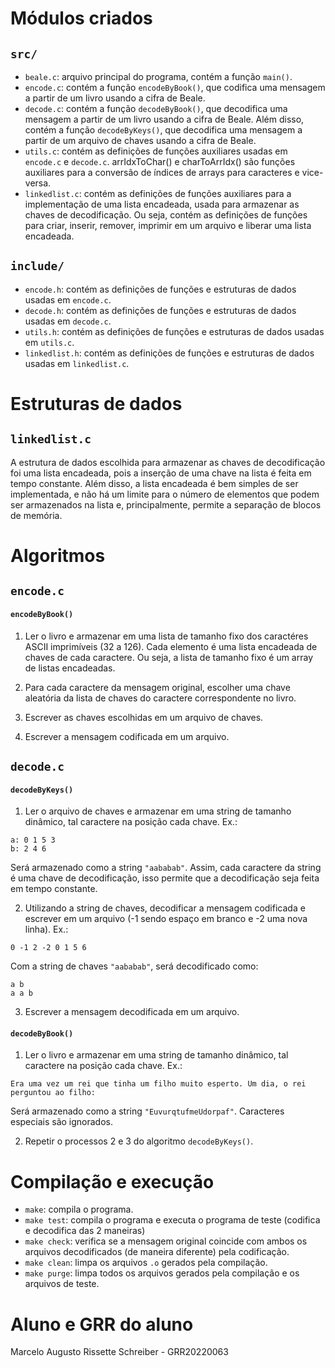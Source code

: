 <!-- Arquivo LEIAME contendo nome e GRR do aluno, texto explicando resumidamente os módulos criados, as estruturas de dados e os algoritmos usados.  -->

<!-- Marcelo Augusto Rissette Schreiber - 20220063 -->

# Módulos criados

## `src/`

- `beale.c`: arquivo principal do programa, contém a função `main()`.
- `encode.c`: contém a função `encodeByBook()`, que codifica uma mensagem a partir de um livro usando a cifra de Beale.
- `decode.c`: contém a função `decodeByBook()`, que decodifica uma mensagem a partir de um livro usando a cifra de Beale. Além disso, contém a função `decodeByKeys()`, que decodifica uma mensagem a partir de um arquivo de chaves usando a cifra de Beale.
- `utils.c`: contém as definições de funções auxiliares usadas em `encode.c` e `decode.c`. arrIdxToChar() e charToArrIdx() são funções auxiliares para a conversão de índices de arrays para caracteres e vice-versa.
- `linkedlist.c`: contém as definições de funções auxiliares para a implementação de uma lista encadeada, usada para armazenar as chaves de decodificação. Ou seja, contém as definições de funções para criar, inserir, remover, imprimir em um arquivo e liberar uma lista encadeada.

## `include/`

- `encode.h`: contém as definições de funções e estruturas de dados usadas em `encode.c`.
- `decode.h`: contém as definições de funções e estruturas de dados usadas em `decode.c`.
- `utils.h`: contém as definições de funções e estruturas de dados usadas em `utils.c`.
- `linkedlist.h`: contém as definições de funções e estruturas de dados usadas em `linkedlist.c`.

# Estruturas de dados

## `linkedlist.c`

A estrutura de dados escolhida para armazenar as chaves de decodificação foi uma lista encadeada, pois a inserção de uma chave na lista é feita em tempo constante. Além disso, a lista encadeada é bem simples de ser implementada, e não há um limite para o número de elementos que podem ser armazenados na lista e, principalmente, permite a separação de blocos de memória.

# Algoritmos

## `encode.c`

#### `encodeByBook()`

1. Ler o livro e armazenar em uma lista de tamanho fixo dos caractéres ASCII imprimíveis (32 a 126). Cada elemento é uma lista encadeada de chaves de cada caractere. Ou seja, a lista de tamanho fixo é um array de listas encadeadas.

2. Para cada caractere da mensagem original, escolher uma chave aleatória da lista de chaves do caractere correspondente no livro.

3. Escrever as chaves escolhidas em um arquivo de chaves.

4. Escrever a mensagem codificada em um arquivo.

## `decode.c`

#### `decodeByKeys()`

1. Ler o arquivo de chaves e armazenar em uma string de tamanho dinâmico, tal caractere na posição cada chave. Ex.:
  
  ``` 
  a: 0 1 5 3
  b: 2 4 6
  ```

  Será armazenado como a string `"aababab"`. Assim, cada caractere da string é uma chave de decodificação, isso permite que a decodificação seja feita em tempo constante.

2. Utilizando a string de chaves, decodificar a mensagem codificada e escrever em um arquivo (-1 sendo espaço em branco e -2 uma nova linha). Ex.:

  ``` 
  0 -1 2 -2 0 1 5 6
  ```
  
  Com a string de chaves `"aababab"`, será decodificado como:

  ```  
  a b
  a a b
  ```
  
3. Escrever a mensagem decodificada em um arquivo. 

#### `decodeByBook()`

1. Ler o livro e armazenar em uma string de tamanho dinâmico, tal caractere na posição cada chave. Ex.:
  
  ``` 
  Era uma vez um rei que tinha um filho muito esperto. Um dia, o rei perguntou ao filho:
  ```

  Será armazenado como a string `"EuvurqtufmeUdorpaf"`. Caracteres especiais são ignorados.

2. Repetir o processos 2 e 3 do algoritmo `decodeByKeys()`.

# Compilação e execução

- `make`: compila o programa.
- `make test`: compila o programa e executa o programa de teste (codifica e decodifica das 2 maneiras)
- `make check`: verifica se a mensagem original coincide com ambos os arquivos decodificados (de maneira diferente) pela codificação.
- `make clean`: limpa os arquivos `.o` gerados pela compilação.
- `make purge`: limpa todos os arquivos gerados pela compilação e os arquivos de teste.

<!-- Para compilar o programa, basta executar o comando `make` na pasta raiz do projeto. Pode-se testar o programa executando o comando `make test` na pasta raiz do projeto e `make check` para verificar se a mensagem original coincide com ambos os arquivos decodificados (de maneira diferente) pela codificação. Para limpar os arquivos `.o` gerados pela compilação, basta executar o comando `make clean` na pasta raiz do projeto e `make purge` para limpar todos os arquivos gerados pela compilação e os arquivos de teste. -->

# Aluno e GRR do aluno
Marcelo Augusto Rissette Schreiber - GRR20220063